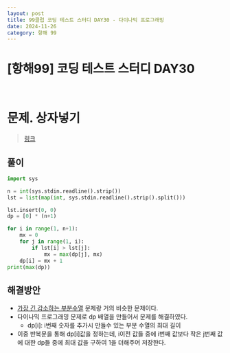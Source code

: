 ```yaml
---
layout: post
title: 99클럽 코딩 테스트 스터디 DAY30 - 다이나믹 프로그래밍
date: 2024-11-26
category: 항해 99
---
```


# [항해99] 코딩 테스트 스터디 DAY30

<br>

# 문제. 상자넣기

> [링크](https://www.acmicpc.net/problem/1965)

## 풀이

```python
import sys

n = int(sys.stdin.readline().strip())
lst = list(map(int, sys.stdin.readline().strip().split()))

lst.insert(0, 0)
dp = [0] * (n+1)

for i in range(1, n+1):
    mx = 0
    for j in range(1, i):
        if lst[i] > lst[j]:
            mx = max(dp[j], mx)
    dp[i] = mx + 1
print(max(dp))
```

## 해결방안

- [가장 긴 감소하는 부분수열](https://handyejin.github.io/%ED%95%AD%ED%95%B4%2099/2024/11/23/day27.html) 문제랑 거의 비슷한 문제이다.
- 다이나믹 프로그래밍 문제로 dp 배열을 만들어서 문제를 해결하였다.
  - dp[i]: i번째 숫자를 추가시 만들수 있는 부분 수열의 최대 길이
- 이중 반복문을 통해 dp[i]값을 정하는데, i이전 값들 중에 i번째 값보다 작은 j번째 값에 대한 dp들 중에 최대 값을 구하여 1을 더해주어 저장한다.
